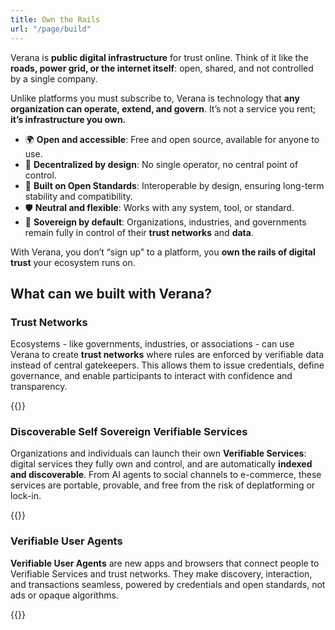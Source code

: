 ```yaml
---
title: Own the Rails
url: "/page/build"
---
```


Verana is **public digital infrastructure** for trust online. Think of it like the **roads, power grid, or the internet itself**: open, shared, and not controlled by a single company.  

Unlike platforms you must subscribe to, Verana is technology that **any organization can operate, extend, and govern**. It’s not a service you rent; **it’s infrastructure you own.**

- 🌍 **Open and accessible**: Free and open source, available for anyone to use.
- 🔗 **Decentralized by design**: No single operator, no central point of control.
- 📐 **Built on Open Standards**: Interoperable by design, ensuring long-term stability and compatibility.
- 🛡️ **Neutral and flexible**: Works with any system, tool, or standard.
- 🤝 **Sovereign by default**: Organizations, industries, and governments remain fully in control of their **trust networks** and **data**.

With Verana, you don’t “sign up” to a platform, you **own the rails of digital trust** your ecosystem runs on.

## What can we built with Verana?

### Trust Networks

Ecosystems - like governments, industries, or associations - can use Verana to create **trust networks** where rules are enforced by verifiable data instead of central gatekeepers. This allows them to issue credentials, define governance, and enable participants to interact with confidence and transparency.

{{<cta text="Learn more" page="/page/build/trust-networks" align="right">}}

### Discoverable Self Sovereign Verifiable Services

Organizations and individuals can launch their own **Verifiable Services**: digital services they fully own and control, and are automatically **indexed and discoverable**. From AI agents to social channels to e-commerce, these services are portable, provable, and free from the risk of deplatforming or lock-in.

{{<cta text="Learn more" page="/page/build/verifiable-services" align="right">}}

### Verifiable User Agents

**Verifiable User Agents** are new apps and browsers that connect people to Verifiable Services and trust networks. They make discovery, interaction, and transactions seamless, powered by credentials and open standards, not ads or opaque algorithms.

{{<cta text="Learn more" page="/page/build/verifiable-user-agents" align="right">}}
